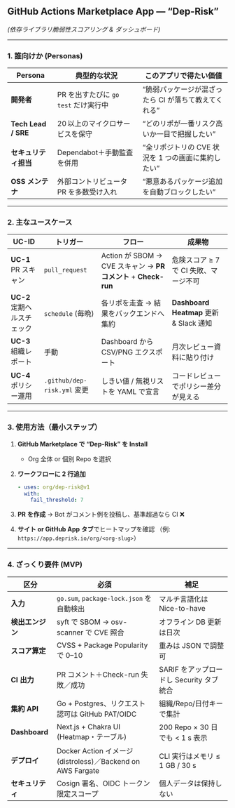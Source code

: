 ## GitHub Actions Marketplace App ― “Dep-Risk”

*(依存ライブラリ脆弱性スコアリング & ダッシュボード)*

---

### 1. 誰向けか (Personas)

| Persona             | 典型的な状況                    | このアプリで得たい価値                    |
| ------------------- | ------------------------- | ------------------------------ |
| **開発者**             | PR を出すたびに `go test` だけ実行中 | “脆弱パッケージが混ざったら CI が落ちて教えてくれる”  |
| **Tech Lead / SRE** | 20 以上のマイクロサービスを保守         | “どのリポが一番リスク高いか一目で把握したい”        |
| **セキュリティ担当**        | Dependabot＋手動監査を併用        | “全リポジトリの CVE 状況を 1 つの画面に集約したい” |
| **OSS メンテナ**        | 外部コントリビュータ PR を多数受け入れ     | “悪意あるパッケージ追加を自動ブロックしたい”        |

---

### 2. 主なユースケース

| UC-ID              | トリガー                      | フロー                                                    | 成果物                                 |
| ------------------ | ------------------------- | ------------------------------------------------------ | ----------------------------------- |
| **UC-1** PR スキャン   | `pull_request`            | Action が SBOM → CVE スキャン → **PR コメント** + **Check-run** | 危険スコア ≥ 7 で CI 失敗、マージ不可             |
| **UC-2** 定期ヘルスチェック | `schedule` (毎晩)           | 各リポを走査 → 結果をバックエンドへ集約                                  | **Dashboard Heatmap** 更新 & Slack 通知 |
| **UC-3** 組織レポート    | 手動                        | Dashboard から CSV/PNG エクスポート                            | 月次レビュー資料に貼り付け                       |
| **UC-4** ポリシー運用    | `.github/dep-risk.yml` 変更 | しきい値 / 無視リストを YAML で宣言                                 | コードレビューでポリシー差分が見える                  |

---

### 3. 使用方法（最小ステップ）

1. **GitHub Marketplace で “Dep-Risk” を Install**

   * Org 全体 or 個別 Repo を選択

2. **ワークフローに 2 行追加**

   ```yaml
   - uses: org/dep-risk@v1
     with:
       fail_threshold: 7
   ```

3. **PR を作成** → Bot がコメント例を投稿し、基準超過なら CI ❌

4. **サイト or GitHub App タブ**でヒートマップを確認
   （例: `https://app.deprisk.io/org/<org-slug>`）

---

### 4. ざっくり要件 (MVP)

| 区分            | 必須                                                     | 補足                           |
| ------------- | ------------------------------------------------------ | ---------------------------- |
| **入力**        | `go.sum`, `package-lock.json` を自動検出                    | マルチ言語化は Nice-to-have         |
| **検出エンジン**    | syft で SBOM → osv-scanner で CVE 照合                     | オフライン DB 更新は日次               |
| **スコア算定**     | CVSS + Package Popularity で 0–10                       | 重みは JSON で調整可                |
| **CI 出力**     | PR コメント＋Check-run 失敗／成功                                | SARIF をアップロードし Security タブ統合 |
| **集約 API**    | Go + Postgres、リクエスト認可は GitHub PAT/OIDC                 | 組織/Repo/日付キーで集計              |
| **Dashboard** | Next.js + Chakra UI (Heatmap・テーブル)                     | 200 Repo × 30 日でも < 1 s 表示   |
| **デプロイ**      | Docker Action イメージ (distroless)／Backend on AWS Fargate | CLI 実行はメモリ ≤ 1 GB / 30 s     |
| **セキュリティ**    | Cosign 署名、OIDC トークン限定スコープ                              | 個人データは保持しない                  |

